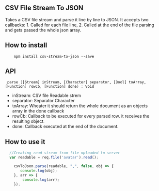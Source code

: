  

CSV File Stream To JSON
--------------

Takes a CSV file stream and parse it line by line to JSON. It accepts two callbacks: 1. Called for each file line, 2. Called at the end of the file parsing and gets passed the whole json array.
 

How to install
--------------

```batch
    npm install csv-stream-to-json --save
```

API
--------------

```batch
 parse ([Stream] inStream, [Character] separator, [Bool] toArray, [Function] rowCb, [Function] done) : Void
```

 - inStream: CSV file Readable strem
 - separator: Separator Character
 - toArray: Wheater it should return the whole document as an objects array in the done callback
 - rowCb: Callback to be executed for every parsed row. it receives the resulting object.
 - done: Callback executed at the end of the document.

How to use it
--------------


```javascript
  //Creating read stream from file uploaded to server
  var readable = req.file('avatar').read();

    csvToJson.parse(readable, ",", false, obj => {
       console.log(obj);
    }, arr => {
        console.log(arr);
    });
```








